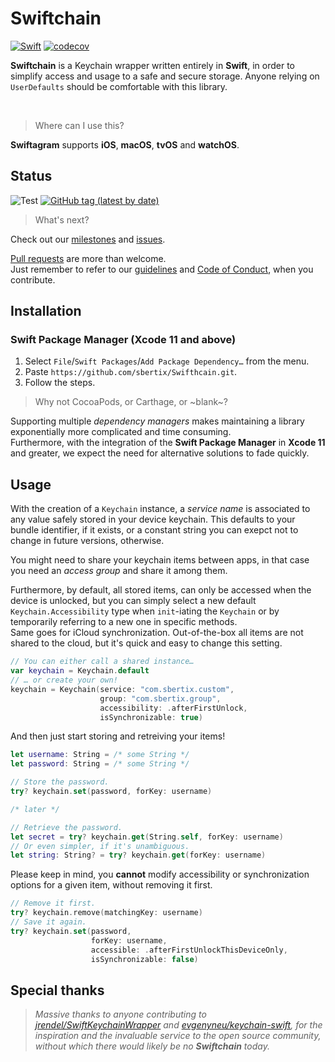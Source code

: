 # Swiftchain
[![Swift](https://img.shields.io/badge/Swift-5.0-%23DE5C43?style=flat&logo=swift)](https://swift.org)
[![codecov](https://codecov.io/gh/sbertix/Swiftchain/branch/main/graph/badge.svg)](https://codecov.io/gh/sbertix/Swiftchain)

**Swiftchain** is a Keychain wrapper written entirely in **Swift**, in order to simplify access and usage to a safe and secure storage. 
Anyone relying on `UserDefaults` should be comfortable with this library. 

<br/>

> Where can I use this?

**Swiftagram** supports **iOS**, **macOS**, **tvOS** and **watchOS**.

## Status
![Test](https://github.com/sbertix/Swiftchain/workflows/test/badge.svg)
[![GitHub tag (latest by date)](https://img.shields.io/github/v/tag/sbertix/Swiftchain)](https://github.com/sbertix/Swiftchain/wiki)

> What's next?

Check out our [milestones](https://github.com/sbertix/Swiftchain/milestones) and [issues](https://github.com/sbertix/Swiftchain/issues).

[Pull requests](https://github.com/sbertix/Swiftchain/pulls) are more than welcome.\
Just remember to refer to our [guidelines](CONTRIBUTING.md) and [Code of Conduct](CODE_OF_CONDUCT.md), when you contribute.

## Installation
### Swift Package Manager (Xcode 11 and above)
1. Select `File`/`Swift Packages`/`Add Package Dependency…` from the menu.
1. Paste `https://github.com/sbertix/Swifthcain.git`.
1. Follow the steps.

> Why not CocoaPods, or Carthage, or ~blank~?

Supporting multiple _dependency managers_ makes maintaining a library exponentially more complicated and time consuming.\
Furthermore, with the integration of the **Swift Package Manager** in **Xcode 11** and greater, we expect the need for alternative solutions to fade quickly.

## Usage

With the creation of a  `Keychain` instance, a _service name_ is associated to any value safely stored in your device keychain. 
This defaults to your bundle identifier, if it exists, or a constant string you can exepct not to change in future versions, otherwise. 

You might need to share your keychain items between apps, in that case you need an _access group_ and share it among them. 

Furthermore, by default, all stored items, can only be accessed when the device is unlocked, but you can simply select a new default `Keychain.Accessibility` type when `init`-iating the `Keychain` or by temporarily referring to a new one in specific methods.  
Same goes for iCloud synchronization. Out-of-the-box all items are not shared to the cloud, but it's quick and easy to change this setting. 

```swift
// You can either call a shared instance…
var keychain = Keychain.default
// … or create your own!
keychain = Keychain(service: "com.sbertix.custom", 
                    group: "com.sbertix.group", 
                    accessibility: .afterFirstUnlock,
                    isSynchronizable: true)
```

And then just start storing and retreiving your items!

```swift
let username: String = /* some String */
let password: String = /* some String */

// Store the password.
try? keychain.set(password, forKey: username)

/* later */

// Retrieve the password.
let secret = try? keychain.get(String.self, forKey: username)
// Or even simpler, if it's unambiguous.
let string: String? = try? keychain.get(forKey: username)
```

Please keep in mind, you **cannot** modify accessibility or synchronization options for a given item, without removing it first. 

```swift
// Remove it first.
try? keychain.remove(matchingKey: username)
// Save it again.
try? keychain.set(password, 
                  forKey: username, 
                  accessible: .afterFirstUnlockThisDeviceOnly,
                  isSynchronizable: false)
```

## Special thanks

> _Massive thanks to anyone contributing to [jrendel/SwiftKeychainWrapper](https://github.com/jrendel/SwiftKeychainWrapper) and [evgenyneu/keychain-swift](https://github.com/evgenyneu/keychain-swift), for the inspiration and the invaluable service to the open source community, without which there would likely be no **Swiftchain** today._
